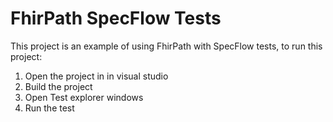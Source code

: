 # FhirPath SpecFlow Tests
This project is an example of using FhirPath with SpecFlow tests, to run this project:
1. Open the project in in visual studio
2. Build the project
3. Open Test explorer windows
4. Run the test
